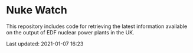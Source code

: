 # Nuke Watch

This repository includes code for retrieving the latest information available on the output of EDF nuclear power plants in the UK.

Last updated: 2021-01-07 16:23